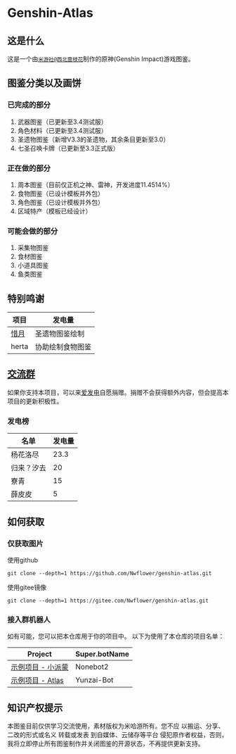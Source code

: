 # Genshin-Atlas
## 这是什么
这是一个由[`米游社@西北壹枝花`](https://bbs.mihoyo.com/ys/accountCenter/postList?id=289918413)制作的原神(Genshin Impact)游戏图鉴。
## 图鉴分类以及画饼
### 已完成的部分
1. 武器图鉴（已更新至3.4测试服）
2. 角色材料（已更新至3.4测试服）
3. 圣遗物图鉴（新增V3.3的圣遗物，其余条目更新至3.0）
4. 七圣召唤卡牌（已更新至3.3正式版）
### 正在做的部分
1. 周本图鉴（目前仅正机之神、雷神，开发进度11.4514%）
2. 食物图鉴（已设计模板并外包）
3. 角色图鉴（已设计模板并外包）
4. 区域特产（模板已经设计）
### 可能会做的部分
1. 采集物图鉴
2. 食材图鉴
3. 小道具图鉴
4. 鱼类图鉴
## 特别鸣谢
| 项目  | 发电量    |
|-----|--------|
|[惜月](https://github.com/CMHopeSunshine)| 圣遗物图鉴绘制 |
|herta| 协助绘制食物图鉴 |

## [交流群](https://qm.qq.com/cgi-bin/qm/qr?k=XOTZhBWpv68F1sfsMIzKJpg28NBPKJgg&jump_from=webapi&authKey=/XagQoLiUhOi+t67MCkWOSRLlXe+ywVmrkCHdoD3CjwqNzAUYspTrqYklkwb3W0R)

如果你支持本项目，可以来[爱发电](https://afdian.net/a/Nwflower)自愿捐赠。捐赠不会获得额外内容，但会提高本项目的更新积极性。
### 发电榜
| 名单| 发电量 |
|---------|------|
| 杨花洛尽 | 23.3 |
| 归来？汐去 | 20   |
| 寮青   | 15   |
| 薛皮皮| 5 |


## 如何获取

### 仅获取图片
使用github
```
git clone --depth=1 https://github.com/Nwflower/genshin-atlas.git
```
使用gitee镜像
```
git clone --depth=1 https://gitee.com/Nwflower/genshin-atlas.git
```
### 接入群机器人

如有可能，您可以把本仓库用于你的项目中。
以下为使用了本仓库的项目名单：

| Project | Super.botName |
|------|----------|
| [示例项目 - 小派蒙](https://github.com/CMHopeSunshine/LittlePaimon) | Nonebot2 |
| [示例项目 - Atlas](https://github.com/Nwflower/atlas)        | Yunzai-Bot |


## 知识产权提示
本图鉴目前仅供学习交流使用，素材版权为米哈游所有。您不应 以搬运、分享、二改的形式或名义 转载或发表 到自媒体、云储存等平台 侵犯原作者权益，否则，我将立即停止所有图鉴制作并关闭图鉴的开源状态，不再提供更新支持。